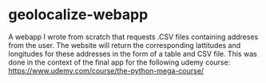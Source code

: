 # geolocalize-webapp
A webapp I wrote from scratch that requests .CSV files containing addreses from the user. The website will return the corresponding lattitudes and longitudes for these addresses in the form of a table and CSV file. This was done in the context of the final app for the following udemy course: https://www.udemy.com/course/the-python-mega-course/
